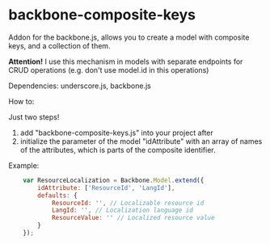 # backbone-composite-keys

Addon for the backbone.js, allows you to create a model with composite keys, and a collection of them.

**Attention!** I use this mechanism in models with separate endpoints for CRUD operations (e.g. don't use model.id in this operations)

Dependencies: underscore.js, backbone.js

How to:

Just two steps!

1. add "backbone-composite-keys.js" into your project after
2. initialize the parameter of the model "idAttribute" with an array of names of the attributes, which is parts of the composite identifier.

Example:
```javascript
	var ResourceLocalization = Backbone.Model.extend({
		idAttribute: ['ResourceId', 'LangId'], 
		defaults: {
			ResourceId: '', // Localizable resource id
			LangId: '', // Localization language id
			ResourceValue: '' // Localized resource value
		}
	});
```
